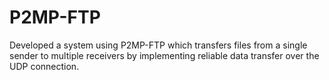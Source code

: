 # P2MP-FTP
Developed a system using P2MP-FTP which transfers files from a single sender to multiple receivers by implementing reliable data transfer over the UDP connection.
